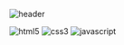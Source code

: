 ![header](https://capsule-render.vercel.app/api?type=venom&color=auto&height=200&section=header&text=Frontend&fontSize=50)

<img src="https://img.shields.io/badge/HTML5-orange?style=flat-square&logo=HTML5&logoColor=white" alt="html5" />
<img src="https://img.shields.io/badge/CSS3-blue?style=flat-square&logo=HTML5&logoColor=white" alt="css3" />
<img src="https://img.shields.io/badge/JAVASCRIPT-green?style=flat-square&logo=HTML5&logoColor=white" alt="javascript" />

